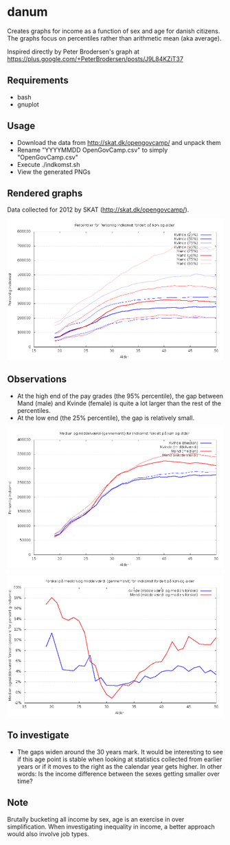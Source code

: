 danum
=====

Creates graphs for income as a function of sex and age for danish citizens.
The graphs focus on percentiles rather than arithmetic mean (aka average).


Inspired directly by Peter Brodersen's graph at
https://plus.google.com/+PeterBrodersen/posts/J9L84KZiT37


Requirements
------------

- bash
- gnuplot


Usage
-----

- Download the data from http://skat.dk/opengovcamp/ and unpack them
- Rename "YYYYMMDD OpenGovCamp.csv" to simply "OpenGovCamp.csv"
- Execute ./indkomst.sh
- View the generated PNGs

Rendered graphs
---------------
Data collected for 2012 by SKAT (http://skat.dk/opengovcamp/).


![Graph rendered 20131119](renders/indkomst.png)

Observations
------------

- At the high end of the pay grades (the 95% percentile), the gap between Mand (male) and Kvinde (female) is quite a lot larger than the rest of the percentiles.
- At the low end (the 25% percentile), the gap is relatively small.


![Median and means rendered 20131120](renders/median_middelvaerdi.png)

![Median and means difference rendered 20131120](renders/median_middelvaerdi_forskel.png)


To investigate
--------------
- The gaps widen around the 30 years mark. It would be interesting to see if this age point is stable when looking at statistics collected from earlier years or if it moves to the right as the calendar year gets higher. In other words: Is the income difference between the sexes getting smaller over time?

Note
----
Brutally bucketing all income by sex, age is an exercise in over simplification. When investigating inequality in income, a better approach would also involve job types.
